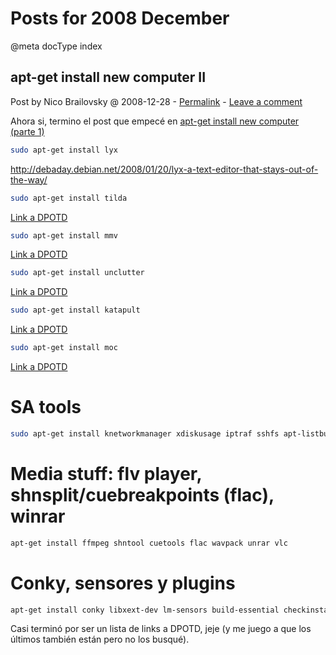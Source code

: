 # Posts for 2008 December

@meta docType index

## apt-get install new computer II

Post by Nico Brailovsky @ 2008-12-28 - [Permalink](md_blog/2008/1228_aptgetinstallnewcomputerII.md)  - [Leave a comment](https://github.com/nicolasbrailo/nicolasbrailo.github.io/issues/new?title=Comment@md_blog/2008/1228_aptgetinstallnewcomputerII.md&body=I%20have%20a%20comment!)

Ahora si, termino el post que empecé en [apt-get install new computer (parte 1)](md_blog/2008/1009_aptgetnewcomputer.md)



```bash
sudo apt-get install lyx
```

<http://debaday.debian.net/2008/01/20/lyx-a-text-editor-that-stays-out-of-the-way/>

```bash
sudo apt-get install tilda
```

[Link a DPOTD](http://debaday.debian.net/2007/03/04/yakuake-a-quake-style-terminal-emulator-based-on-kde-konsole-technology/)

```bash
sudo apt-get install mmv
```

[Link a DPOTD](http://debaday.debian.net/2007/06/13/mmv-mass-moving-and-renaming-files/)

```bash
sudo apt-get install unclutter
```

[Link a DPOTD](http://debaday.debian.net/2007/03/27/unclutter-hide-the-mouse-cursor-after-a-period-of-inactivity/)

```bash
sudo apt-get install katapult
```

[Link a DPOTD](http://debaday.debian.net/2007/09/05/katapult-faster-and-easier-access-to-your-applications-bookmarks-and-files/)

```bash
sudo apt-get install moc
```

[Link a DPOTD](http://debaday.debian.net/2007/07/11/moc-music-on-console-ncurses-based-console-audio-player/)

# SA tools

```bash
sudo apt-get install knetworkmanager xdiskusage iptraf sshfs apt-listbugs
```

# Media stuff: flv player, shnsplit/cuebreakpoints (flac), winrar

```bash
apt-get install ffmpeg shntool cuetools flac wavpack unrar vlc
```

# Conky, sensores y plugins

```bash
apt-get install conky libxext-dev lm-sensors build-essential checkinstall wmctrl
```

Casi terminó por ser un lista de links a DPOTD, jeje (y me juego a que los últimos también están pero no los busqué).



